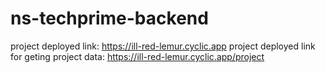 # ns-techprime-backend

project deployed link: https://ill-red-lemur.cyclic.app
project deployed link for geting project data: https://ill-red-lemur.cyclic.app/project

